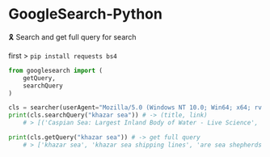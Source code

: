 # GoogleSearch-Python
🎗 Search and get full query for search

first > ```pip install requests bs4```

```python
from googlesearch import (
    getQuery,
    searchQuery
)

cls = searcher(userAgent="Mozilla/5.0 (Windows NT 10.0; Win64; x64; rv:102.0) Gecko/20100101 Firefox/102.0")
print(cls.searchQuery("khazar sea")) # -> (title, link)
    # > [('Caspian Sea: Largest Inland Body of Water - Live Science', 'https://www.livescience.com/57999-caspian-sea-facts.html')...

print(cls.getQuery("khazar sea")) # -> get full query
    # > ['khazar sea', 'khazar sea shipping lines', 'are sea shepherds still active', 'who are the hasidim'...
```

